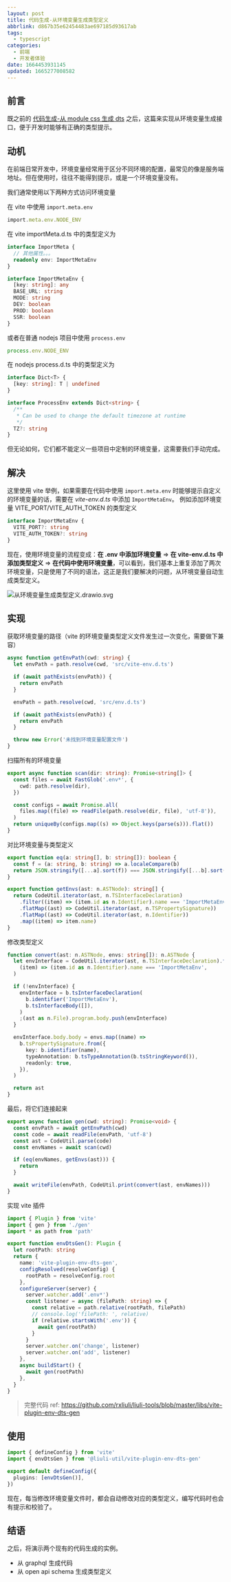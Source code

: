 ```yaml
---
layout: post
title: 代码生成-从环境变量生成类型定义
abbrlink: d867b35e62454483ae697185d93617ab
tags:
  - typescript
categories:
  - 前端
  - 开发者体验
date: 1664453931145
updated: 1665277008582
---
```


## 前言

既之前的 [代码生成-从 module css 生成 dts](/p/b8e8ce8bccff49d191480a40a18a7fc8) 之后，这篇来实现从环境变量生成接口，便于开发时能够有正确的类型提示。

## 动机

在前端日常开发中，环境变量经常用于区分不同环境的配置，最常见的像是服务端地址。但在使用时，往往不能得到提示，或是一个环境变量没有。

我们通常使用以下两种方式访问环境变量

在 vite 中使用 `import.meta.env`

```ts
import.meta.env.NODE_ENV
```

在 vite importMeta.d.ts 中的类型定义为

```ts
interface ImportMeta {
  // 其他属性。。。
  readonly env: ImportMetaEnv
}

interface ImportMetaEnv {
  [key: string]: any
  BASE_URL: string
  MODE: string
  DEV: boolean
  PROD: boolean
  SSR: boolean
}
```

或者在普通 nodejs 项目中使用 `process.env`

```ts
process.env.NODE_ENV
```

在 nodejs process.d.ts 中的类型定义为

```ts
interface Dict<T> {
  [key: string]: T | undefined
}

interface ProcessEnv extends Dict<string> {
  /**
   * Can be used to change the default timezone at runtime
   */
  TZ?: string
}
```

但无论如何，它们都不能定义一些项目中定制的环境变量，这需要我们手动完成。

## 解决

这里使用 vite 举例，如果需要在代码中使用 `import.meta.env` 时能够提示自定义的环境变量的话，需要在 *vite-env.d.ts* 中添加 `ImportMetaEnv`。
例如添加环境变量 VITE\_PORT/VITE\_AUTH\_TOKEN 的类型定义

```ts
interface ImportMetaEnv {
  VITE_PORT?: string
  VITE_AUTH_TOKEN?: string
}
```

现在，使用环境变量的流程变成：**在 .env 中添加环境变量** => **在 vite-env.d.ts 中添加类型定义** => **在代码中使用环境变量**，可以看到，我们基本上重复添加了两次环境变量，只是使用了不同的语法，这正是我们要解决的问题，从环境变量自动生成类型定义。

![从环境变量生成类型定义.drawio.svg](/resources/3f4cd03fa7564d6a99abab7d2c11d826.svg)

## 实现

获取环境变量的路径（vite 的环境变量类型定义文件发生过一次变化，需要做下兼容）

```ts
async function getEnvPath(cwd: string) {
  let envPath = path.resolve(cwd, 'src/vite-env.d.ts')

  if (await pathExists(envPath)) {
    return envPath
  }

  envPath = path.resolve(cwd, 'src/env.d.ts')

  if (await pathExists(envPath)) {
    return envPath
  }

  throw new Error('未找到环境变量配置文件')
}
```

扫描所有的环境变量

```ts
export async function scan(dir: string): Promise<string[]> {
  const files = await FastGlob('.env*', {
    cwd: path.resolve(dir),
  })

  const configs = await Promise.all(
    files.map((file) => readFile(path.resolve(dir, file), 'utf-8')),
  )
  return uniqueBy(configs.map((s) => Object.keys(parse(s))).flat())
}
```

对比环境变量与类型定义

```ts
export function eq(a: string[], b: string[]): boolean {
  const f = (a: string, b: string) => a.localeCompare(b)
  return JSON.stringify([...a].sort(f)) === JSON.stringify([...b].sort(f))
}

export function getEnvs(ast: n.ASTNode): string[] {
  return CodeUtil.iterator(ast, n.TSInterfaceDeclaration)
    .filter((item) => (item.id as n.Identifier).name === 'ImportMetaEnv')
    .flatMap((ast) => CodeUtil.iterator(ast, n.TSPropertySignature))
    .flatMap((ast) => CodeUtil.iterator(ast, n.Identifier))
    .map((item) => item.name)
}
```

修改类型定义

```ts
function convert(ast: n.ASTNode, envs: string[]): n.ASTNode {
  let envInterface = CodeUtil.iterator(ast, n.TSInterfaceDeclaration).find(
    (item) => (item.id as n.Identifier).name === 'ImportMetaEnv',
  )

  if (!envInterface) {
    envInterface = b.tsInterfaceDeclaration(
      b.identifier('ImportMetaEnv'),
      b.tsInterfaceBody([]),
    )
    ;(ast as n.File).program.body.push(envInterface)
  }

  envInterface.body.body = envs.map((name) =>
    b.tsPropertySignature.from({
      key: b.identifier(name),
      typeAnnotation: b.tsTypeAnnotation(b.tsStringKeyword()),
      readonly: true,
    }),
  )

  return ast
}
```

最后，将它们连接起来

```ts
export async function gen(cwd: string): Promise<void> {
  const envPath = await getEnvPath(cwd)
  const code = await readFile(envPath, 'utf-8')
  const ast = CodeUtil.parse(code)
  const envNames = await scan(cwd)

  if (eq(envNames, getEnvs(ast))) {
    return
  }

  await writeFile(envPath, CodeUtil.print(convert(ast, envNames)))
}
```

实现 vite 插件

```ts
import { Plugin } from 'vite'
import { gen } from './gen'
import * as path from 'path'

export function envDtsGen(): Plugin {
  let rootPath: string
  return {
    name: 'vite-plugin-env-dts-gen',
    configResolved(resolveConfig) {
      rootPath = resolveConfig.root
    },
    configureServer(server) {
      server.watcher.add('.env*')
      const listener = async (filePath: string) => {
        const relative = path.relative(rootPath, filePath)
        // console.log('filePath: ', relative)
        if (relative.startsWith('.env')) {
          await gen(rootPath)
        }
      }
      server.watcher.on('change', listener)
      server.watcher.on('add', listener)
    },
    async buildStart() {
      await gen(rootPath)
    },
  }
}
```

> 完整代码 ref: <https://github.com/rxliuli/liuli-tools/blob/master/libs/vite-plugin-env-dts-gen>

## 使用

```ts
import { defineConfig } from 'vite'
import { envDtsGen } from '@liuli-util/vite-plugin-env-dts-gen'

export default defineConfig({
  plugins: [envDtsGen()],
})
```

现在，每当修改环境变量文件时，都会自动修改对应的类型定义，编写代码时也会有提示和校验了。

## 结语

之后，将演示两个现有的代码生成的实例。

- 从 graphql 生成代码
- 从 open api schema 生成类型定义
